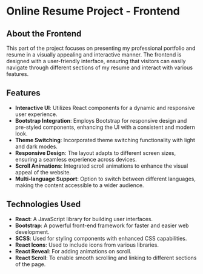 # Online Resume Project - Frontend

## About the Frontend

This part of the project focuses on presenting my professional portfolio and resume in a visually appealing and interactive manner. The frontend is designed with a user-friendly interface, ensuring that visitors can easily navigate through different sections of my resume and interact with various features.

## Features

- **Interactive UI**: Utilizes React components for a dynamic and responsive user experience.
- **Bootstrap Integration**: Employs Bootstrap for responsive design and pre-styled components, enhancing the UI with a consistent and modern look.
- **Theme Switching**: Incorporated theme switching functionality with light and dark modes.
- **Responsive Design**: The layout adapts to different screen sizes, ensuring a seamless experience across devices.
- **Scroll Animations**: Integrated scroll animations to enhance the visual appeal of the website.
- **Multi-language Support**: Option to switch between different languages, making the content accessible to a wider audience.

## Technologies Used

- **React**: A JavaScript library for building user interfaces.
- **Bootstrap**: A powerful front-end framework for faster and easier web development.
- **SCSS**: Used for styling components with enhanced CSS capabilities.
- **React Icons**: Used to include icons from various libraries.
- **React Reveal**: For adding animations on scroll.
- **React Scroll**: To enable smooth scrolling and linking to different sections of the page.
